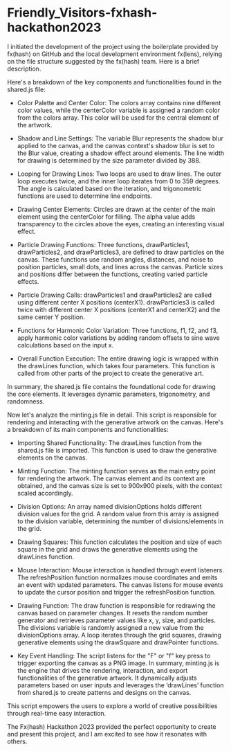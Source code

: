 # Friendly_Visitors-fxhash-hackathon2023

I initiated the development of the project using the boilerplate provided by fx(hash) on GitHub and the local development environment fx(lens), relying on the file structure suggested by the fx(hash) team. Here is a brief description. 

Here's a breakdown of the key components and functionalities found in the shared.js file: 

- Color Palette and Center Color: The colors array contains nine different color values, while the centerColor variable is assigned a random color from the colors array. This color will be used for the central element of the artwork. 

- Shadow and Line Settings: The variable Blur represents the shadow blur applied to the canvas, and the canvas context's shadow blur is set to the Blur value, creating a shadow effect around elements. The line width for drawing is determined by the size parameter divided by 388. 

- Looping for Drawing Lines: Two loops are used to draw lines. The outer loop executes twice, and the inner loop iterates from 0 to 359 degrees. The angle is calculated based on the iteration, and trigonometric functions are used to determine line endpoints. 

- Drawing Center Elements: Circles are drawn at the center of the main element using the centerColor for filling. The alpha value adds transparency to the circles above the eyes, creating an interesting visual effect. 

- Particle Drawing Functions: Three functions, drawParticles1, drawParticles2, and drawParticles3, are defined to draw particles on the canvas. These functions use random angles, distances, and noise to position particles, small dots, and lines across the canvas. Particle sizes and positions differ between the functions, creating varied particle effects. 

- Particle Drawing Calls: drawParticles1 and drawParticles2 are called using different center X positions (centerX1). drawParticles3 is called twice with different center X positions (centerX1 and centerX2) and the same center Y position. 

- Functions for Harmonic Color Variation: Three functions, f1, f2, and f3, apply harmonic color variations by adding random offsets to sine wave calculations based on the input x. 

- Overall Function Execution: The entire drawing logic is wrapped within the drawLines function, which takes four parameters. This function is called from other parts of the project to create the generative art. 

In summary, the shared.js file contains the foundational code for drawing the core elements. It leverages dynamic parameters, trigonometry, and randomness. 

Now let's analyze the minting.js file in detail. This script is responsible for rendering and interacting with the generative artwork on the canvas. Here's a breakdown of its main components and functionalities: 

- Importing Shared Functionality: The drawLines function from the shared.js file is imported. This function is used to draw the generative elements on the canvas. 

- Minting Function: The minting function serves as the main entry point for rendering the artwork. The canvas element and its context are obtained, and the canvas size is set to 900x900 pixels, with the context scaled accordingly. 

- Division Options: An array named divisionOptions holds different division values for the grid. A random value from this array is assigned to the division variable, determining the number of divisions/elements in the grid. 

- Drawing Squares: This function calculates the position and size of each square in the grid and draws the generative elements using the drawLines function. 

- Mouse Interaction: Mouse interaction is handled through event listeners. The refreshPosition function normalizes mouse coordinates and emits an event with updated parameters. The canvas listens for mouse events to update the cursor position and trigger the refreshPosition function. 

- Drawing Function: The draw function is responsible for redrawing the canvas based on parameter changes. It resets the random number generator and retrieves parameter values like x, y, size, and particles. The divisions variable is randomly assigned a new value from the divisionOptions array. A loop iterates through the grid squares, drawing generative elements using the drawSquare and drawPointer functions. 

- Key Event Handling: The script listens for the "F" or "f" key press to trigger exporting the canvas as a PNG image.
In summary, minting.js is the engine that drives the rendering, interaction, and export functionalities of the generative artwork. It dynamically adjusts parameters based on user inputs and leverages the ‘drawLines’ function from shared.js to create patterns and designs on the canvas. 

This script empowers the users to explore a world of creative possibilities through real-time easy interaction.

The Fx(hash) Hackathon 2023 provided the perfect opportunity to create and present this project, and I am excited to see how it resonates with others. 









